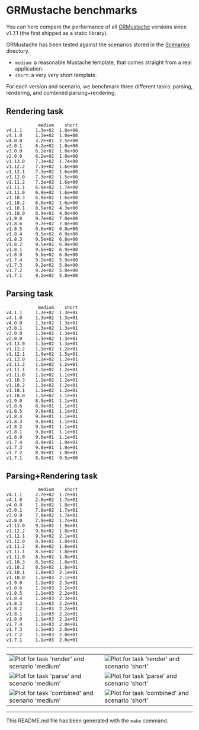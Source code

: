 # GRMustache benchmarks

You can here compare the performance of all [GRMustache](https://github.com/groue/GRMustache) versions since v1.7.1 (the first shipped as a static library).

GRMustache has been tested against the scenarios stored in the [Scenarios](GRMustacheBenchmark/tree/master/Scenarios) directory.

- `medium`: a reasonable Mustache template, that comes straight from a real application.
- `short`: a very very short template.

For each version and scenario, we benchmark three different tasks: parsing, rendering, and combined parsing+rendering.


## Rendering task

	            medium    short
	v4.1.1     1.3e+02  1.0e+00
	v4.1.0     1.3e+02  1.0e+00
	v4.0.0     3.2e+01  2.5e+00
	v3.0.1     6.2e+02  1.0e+00
	v3.0.0     6.2e+02  1.0e+00
	v2.0.0     6.2e+02  1.0e+00
	v1.13.0    7.3e+02  1.7e+00
	v1.12.2    7.3e+02  1.6e+00
	v1.12.1    7.3e+02  1.6e+00
	v1.12.0    7.3e+02  1.5e+00
	v1.11.2    7.3e+02  1.6e+00
	v1.11.1    6.9e+02  1.7e+00
	v1.11.0    6.9e+02  1.6e+00
	v1.10.3    6.9e+02  1.6e+00
	v1.10.2    6.9e+02  1.6e+00
	v1.10.1    8.5e+02  4.3e+00
	v1.10.0    8.9e+02  4.8e+00
	v1.9.0     9.7e+02  7.0e+00
	v1.8.6     9.7e+02  7.0e+00
	v1.8.5     9.6e+02  6.8e+00
	v1.8.4     9.5e+02  6.9e+00
	v1.8.3     9.5e+02  6.8e+00
	v1.8.2     9.5e+02  6.9e+00
	v1.8.1     9.5e+02  6.9e+00
	v1.8.0     9.6e+02  6.8e+00
	v1.7.4     9.2e+02  5.9e+00
	v1.7.3     9.2e+02  5.9e+00
	v1.7.2     9.2e+02  5.8e+00
	v1.7.1     9.2e+02  5.8e+00

## Parsing task

	            medium    short
	v4.1.1     1.3e+02  1.3e+01
	v4.1.0     1.3e+02  1.3e+01
	v4.0.0     1.3e+02  1.3e+01
	v3.0.1     1.3e+02  1.3e+01
	v3.0.0     1.3e+02  1.3e+01
	v2.0.0     1.3e+02  1.3e+01
	v1.13.0    1.3e+02  1.3e+01
	v1.12.2    1.1e+02  1.2e+01
	v1.12.1    1.6e+02  1.5e+01
	v1.12.0    1.1e+02  1.2e+01
	v1.11.2    1.1e+02  1.2e+01
	v1.11.1    1.1e+02  1.2e+01
	v1.11.0    1.1e+02  1.1e+01
	v1.10.3    1.1e+02  1.2e+01
	v1.10.2    1.1e+02  1.2e+01
	v1.10.1    1.1e+02  1.2e+01
	v1.10.0    1.1e+02  1.1e+01
	v1.9.0     8.9e+01  1.1e+01
	v1.8.6     8.9e+01  1.1e+01
	v1.8.5     9.0e+01  1.1e+01
	v1.8.4     9.0e+01  1.1e+01
	v1.8.3     9.0e+01  1.1e+01
	v1.8.2     9.1e+01  1.1e+01
	v1.8.1     9.0e+01  1.1e+01
	v1.8.0     9.0e+01  1.1e+01
	v1.7.4     8.9e+01  1.0e+01
	v1.7.3     9.0e+01  1.0e+01
	v1.7.2     8.9e+01  1.0e+01
	v1.7.1     8.8e+01  9.5e+00

## Parsing+Rendering task

	            medium    short
	v4.1.1     2.7e+02  1.7e+01
	v4.1.0     2.8e+02  1.7e+01
	v4.0.0     1.8e+02  1.8e+01
	v3.0.1     7.8e+02  1.7e+01
	v3.0.0     7.8e+02  1.7e+01
	v2.0.0     7.9e+02  1.7e+01
	v1.13.0    9.1e+02  1.9e+01
	v1.12.2    9.0e+02  1.8e+01
	v1.12.1    9.5e+02  2.1e+01
	v1.12.0    8.9e+02  1.8e+01
	v1.11.2    8.9e+02  1.8e+01
	v1.11.1    8.5e+02  1.8e+01
	v1.11.0    8.5e+02  1.8e+01
	v1.10.3    8.5e+02  1.8e+01
	v1.10.2    8.5e+02  1.8e+01
	v1.10.1    1.0e+03  2.1e+01
	v1.10.0    1.1e+03  2.1e+01
	v1.9.0     1.1e+03  2.3e+01
	v1.8.6     1.1e+03  2.2e+01
	v1.8.5     1.1e+03  2.2e+01
	v1.8.4     1.1e+03  2.3e+01
	v1.8.3     1.1e+03  2.2e+01
	v1.8.2     1.1e+03  2.2e+01
	v1.8.1     1.1e+03  2.2e+01
	v1.8.0     1.1e+03  2.2e+01
	v1.7.4     1.1e+03  2.0e+01
	v1.7.3     1.1e+03  2.0e+01
	v1.7.2     1.1e+03  2.0e+01
	v1.7.1     1.1e+03  2.0e+01

-----

<table border="0" cellspacing="0" cellpadding="0">
<tr>
<td>
<img src="/groue/GRMustacheBenchmark/raw/master/Plots/medium-render.png" alt="Plot for task 'render' and scenario 'medium'">
</td>
<td>
<img src="/groue/GRMustacheBenchmark/raw/master/Plots/short-render.png" alt="Plot for task 'render' and scenario 'short'">
</td>
</tr>
<tr>
<td>
<img src="/groue/GRMustacheBenchmark/raw/master/Plots/medium-parse.png" alt="Plot for task 'parse' and scenario 'medium'">
</td>
<td>
<img src="/groue/GRMustacheBenchmark/raw/master/Plots/short-parse.png" alt="Plot for task 'parse' and scenario 'short'">
</td>
</tr>
<tr>
<td>
<img src="/groue/GRMustacheBenchmark/raw/master/Plots/medium-combined.png" alt="Plot for task 'combined' and scenario 'medium'">
</td>
<td>
<img src="/groue/GRMustacheBenchmark/raw/master/Plots/short-combined.png" alt="Plot for task 'combined' and scenario 'short'">
</td>
</tr>
</table>

-----

This README.md file has been generated with the `make` command.

